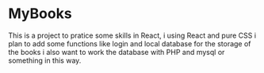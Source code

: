 # MyBooks
This is a project to pratice some skills in React, i using React and pure CSS i plan to add some functions like login and local database for the storage of the books i also want to work the database with PHP and mysql or something in this way. 
